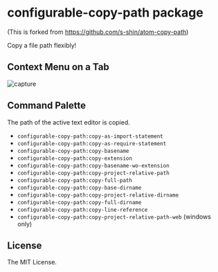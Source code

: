 # configurable-copy-path package

(This is forked from https://github.com/s-shin/atom-copy-path)

Copy a file path flexibly!

## Context Menu on a Tab

![capture](https://raw.githubusercontent.com/jacaetevha/configurable-copy-path/master/capture.png)

## Command Palette

The path of the active text editor is copied.

* `configurable-copy-path:copy-as-import-statement`
* `configurable-copy-path:copy-as-require-statement`
* `configurable-copy-path:copy-basename`
* `configurable-copy-path:copy-extension`
* `configurable-copy-path:copy-basename-wo-extension`
* `configurable-copy-path:copy-project-relative-path`
* `configurable-copy-path:copy-full-path`
* `configurable-copy-path:copy-base-dirname`
* `configurable-copy-path:copy-project-relative-dirname`
* `configurable-copy-path:copy-full-dirname`
* `configurable-copy-path:copy-line-reference`
* `configurable-copy-path:copy-project-relative-path-web` (windows only)

## License

The MIT License.
